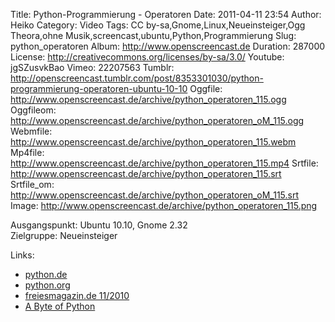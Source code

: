Title: Python-Programmierung - Operatoren
Date: 2011-04-11 23:54
Author: Heiko
Category: Video
Tags: CC by-sa,Gnome,Linux,Neueinsteiger,Ogg Theora,ohne Musik,screencast,ubuntu,Python,Programmierung
Slug: python_operatoren
Album: http://www.openscreencast.de
Duration: 287000
License: http://creativecommons.org/licenses/by-sa/3.0/
Youtube: jgSZusvkBao
Vimeo: 22207563
Tumblr: http://openscreencast.tumblr.com/post/8353301030/python-programmierung-operatoren-ubuntu-10-10
Oggfile: http://www.openscreencast.de/archive/python_operatoren_115.ogg
Oggfileom: http://www.openscreencast.de/archive/python_operatoren_oM_115.ogg
Webmfile: http://www.openscreencast.de/archive/python_operatoren_115.webm
Mp4file: http://www.openscreencast.de/archive/python_operatoren_115.mp4
Srtfile: http://www.openscreencast.de/archive/python_operatoren_115.srt
Srtfile_om: http://www.openscreencast.de/archive/python_operatoren_oM_115.srt
Image: http://www.openscreencast.de/archive/python_operatoren_115.png

Ausgangspunkt: Ubuntu 10.10, Gnome 2.32  
Zielgruppe: Neueinsteiger  

Links:

  * [python.de](http://www.python.de "Link zu Python.de" )
  * [python.org](http://www.python.org "Link zu Python.org" )
  * [freiesmagazin.de 11/2010](http://www.freiesmagazin.de/freiesMagazin-2010-11 "Link zu freiesmagazin.de" )
  * [A Byte of Python](http://abop-german.berlios.de/read/operators.html "Link zu berlios.de" )

